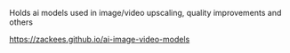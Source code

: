 Holds ai models used in image/video upscaling, quality improvements and others

https://zackees.github.io/ai-image-video-models
